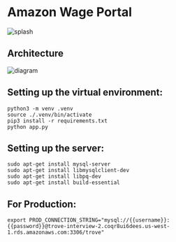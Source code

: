 Amazon Wage Portal
==========
![splash](https://github.com/theleastinterestingcoder/trove-interview/blob/master/screenshot-splash.png)

Architecture
-----------
![diagram](https://github.com/theleastinterestingcoder/trove-interview/blob/master/diagram.png)

Setting up the virtual environment:
------
```
python3 -m venv .venv
source ./.venv/bin/activate
pip3 install -r requirements.txt
python app.py
```

Setting up the server:
-----
```
sudo apt-get install mysql-server
sudo apt-get install libmysqlclient-dev
sudo apt-get install libpq-dev
sudo apt-get install build-essential
````

For Production:
------
```
export PROD_CONNECTION_STRING="mysql://{{username}}:{{password}}@trove-interview-2.coqr8ui6dees.us-west-1.rds.amazonaws.com:3306/trove"
```
